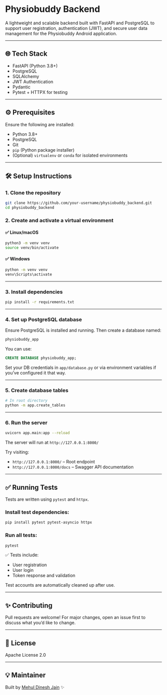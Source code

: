 # Physiobuddy Backend

A lightweight and scalable backend built with FastAPI and PostgreSQL to support user registration, authentication (JWT), and secure user data management for the Physiobuddy Android application.

---

## 🌐 Tech Stack

- FastAPI (Python 3.8+)
- PostgreSQL
- SQLAlchemy
- JWT Authentication
- Pydantic
- Pytest + HTTPX for testing

---

## ⚙️ Prerequisites

Ensure the following are installed:

- Python 3.8+
- PostgreSQL
- Git
- `pip` (Python package installer)
- (Optional) `virtualenv` or `conda` for isolated environments

---

## 🛠 Setup Instructions

### 1. Clone the repository

```bash
git clone https://github.com/your-username/physiobuddy_backend.git
cd physiobuddy_backend
```


### 2. Create and activate a virtual environment

#### ✅ Linux/macOS

```bash
python3 -m venv venv
source venv/bin/activate
```

#### ✅ Windows

```bash
python -m venv venv
venv\Scripts\activate
```

---

### 3. Install dependencies

```bash
pip install -r requirements.txt
```

---

### 4. Set up PostgreSQL database

Ensure PostgreSQL is installed and running. Then create a database named:

```bash
physiobuddy_app
```

You can use:

```sql
CREATE DATABASE physiobuddy_app;
```

Set your DB credentials in `app/database.py` or via environment variables if you’ve configured it that way.

---

### 5. Create database tables

```bash
# In root directory
python -m app.create_tables   
```

---

### 6. Run the server

```bash
uvicorn app.main:app --reload
```

The server will run at `http://127.0.0.1:8000/`

Try visiting:

- `http://127.0.0.1:8000/` – Root endpoint
- `http://127.0.0.1:8000/docs` – Swagger API documentation

---

## ✅ Running Tests

Tests are written using `pytest` and `httpx`.

### Install test dependencies:

```bash
pip install pytest pytest-asyncio httpx
```

### Run all tests:

```bash
pytest
```

✅ Tests include:

- User registration
- User login
- Token response and validation

Test accounts are automatically cleaned up after use.

---

## ✨ Contributing

Pull requests are welcome! For major changes, open an issue first to discuss what you’d like to change.

---

## 📄 License

Apache License 2.0

---

## 💡 Maintainer

Built by [Mehul Dinesh Jain](https://www.linkedin.com/in/mehuldain/) ✨
